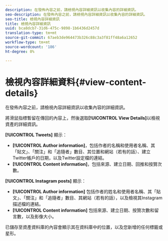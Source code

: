 ```yaml
---
description: 在發佈內容之前，請檢視內容詳細資訊以收集內容的詳細資訊。
seo-description: 在發佈內容之前，請檢視內容詳細資訊以收集內容的詳細資訊。
seo-title: 檢視內容詳細資訊
title: 檢視內容詳細資訊
uuid: bca8dcb7-31d6-475c-9898-1b6436d2457d
translation-type: tm+mt
source-git-commit: 67aeb3de964473b326c88c3a3f81ff48a6a12652
workflow-type: tm+mt
source-wordcount: '186'
ht-degree: 0%

---
```



# 檢視內容詳細資料{#view-content-details}

在發佈內容之前，請檢視內容詳細資訊以收集內容的詳細資訊。

將滑鼠指標暫留在傳回的內容上，然後選取&#x200B;**[!UICONTROL View Details]**&#x200B;以檢視資產的詳細資訊。

**[!UICONTROL Tweets]** 顯示：

* **[!UICONTROL Author information]**，包括作者的名稱和使用者名稱、其「貼文」、「關注」和「追隨者」數目、其位置和網站（若有的話）、建立Twitter帳戶的日期，以及Twitter設定檔的連結。
* **[!UICONTROL Content information]**，包括來源、建立日期、回推和按贊次數。

**[!UICONTROL Instagram posts]** 顯示：

* **[!UICONTROL Author information]** 包括作者的姓名和使用者名稱、其「貼文」、「關注」和「追隨者」數目、其網站（若有的話），以及檢視其Instagram描述檔的連結。
* **[!UICONTROL Content information]** 包括來源、建立日期、按贊次數和留言數，以及影像大小。

已儲存至資產資料庫的內容會顯示其在資料庫中的位置，以及您新增的任何標籤或星形。
